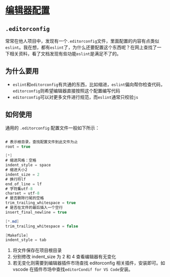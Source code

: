 # [编辑器配置](http://editorconfig.org)

## `.editorconfig`
常常在他人项目中，发现有一个`.editorconfig`文件，里面配置的内容有点类似`eslint`。我在想，都有`eslint`了，为什么还要配置这个东西呢？在网上查找了一下相关资料，看了文档发现有些功能`eslint`是满足不了的。

## 为什么要用
- `eslint`和`editorconfig`有共通的东西，比如缩进，`eslint`偏向帮你检查代码，`editorconfig`则希望编辑器直接按照这个配置编写代码
- `editorconfig`可以对更多文件进行规范，而`eslint`通常只校验`js`

## 如何使用

通用的 `.editorconfig` 配置文件一般如下所示：

```csharp

# 表示根目录，查找配置文件到此文件为止
root = true

[*]
# 缩进风格：空格
indent_style = space
# 缩进大小2
indent_size = 2
# 换行符lf
end_of_line = lf
# 字符集utf-8
charset = utf-8
# 是否删除行尾的空格
trim_trailing_whitespace = true
# 是否在文件的最后插入一个空行
insert_final_newline = true

[*.md]
trim_trailing_whitespace = false

[Makefile]
indent_style = tab

```

1. 将文件保存在项目根目录
2. 分别修改 indent_size 为 2 和 4 查看编辑器有无变化
3. 若无变化则需要到编辑器插件市场查找 editorconfig 相关插件，安装即可。如 vscode 在插件市场中查找`editorCondif for VS Code`安装。
